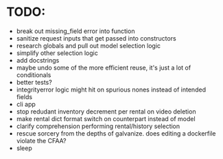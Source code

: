 # TODO:
- break out missing_field error into function
- sanitize request inputs that get passed into constructors
- research globals and pull out model selection logic
- simplify other selection logic
- add docstrings
- maybe undo some of the more efficient reuse, it's just a lot of conditionals
- better tests?
- integrityerror logic might hit on spurious nones instead of intended fields
- cli app
- stop redudant inventory decrement per rental on video deletion
- make rental dict format switch on counterpart instead of model
- clarify comprehension performing rental/history selection
- rescue sorcery from the depths of galvanize. does editing a dockerfile violate the CFAA?
- sleep